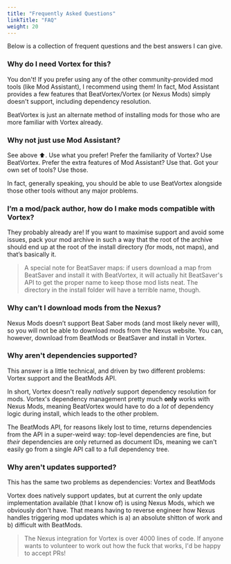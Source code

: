 ```yaml
---
title: "Frequently Asked Questions"
linkTitle: "FAQ"
weight: 20
---
```


Below is a collection of frequent questions and the best answers I can give.

### Why do I need Vortex for this?

You don't! If you prefer using any of the other community-provided mod tools (like Mod Assistant), I recommend using them! In fact, Mod Assistant provides a few features that BeatVortex/Vortex (or Nexus Mods) simply doesn't support, including dependency resolution.

BeatVortex is just an alternate method of installing mods for those who are more familiar with Vortex already.

### Why not just use Mod Assistant?

See above ⬆. Use what you prefer! Prefer the familiarity of Vortex? Use BeatVortex. Prefer the extra features of Mod Assistant? Use that. Got your own set of tools? Use those.

In fact, generally speaking, you should be able to use BeatVortex alongside those other tools without any major problems.

### I’m a mod/pack author, how do I make mods compatible with Vortex?

They probably already are! If you want to maximise support and avoid some issues, pack your mod archive in such a way that the root of the archive should end up at the root of the install directory (for mods, not maps), and that’s basically it.

> A special note for BeatSaver maps: if users download a map from BeatSaver and install it with BeatVortex, it will actually hit BeatSaver's API to get the proper name to keep those mod lists neat. The directory in the install folder will have a terrible name, though.

### Why can’t I download mods from the Nexus?

Nexus Mods doesn’t support Beat Saber mods (and most likely never will), so you will not be able to download mods from the Nexus website. You can, however, download from BeatMods or BeatSaver and install in Vortex.

### Why aren't dependencies supported?

This answer is a little technical, and driven by two different problems: Vortex support and the BeatMods API.

In short, Vortex doesn't really *natively* support dependency resolution for mods. Vortex's dependency management pretty much **only** works with Nexus Mods, meaning BeatVortex would have to do a *lot* of dependency logic during install, which leads to the other problem.

The BeatMods API, for reasons likely lost to time, returns dependencies from the API in a super-weird way: top-level dependencies are fine, but *their* dependencies are only returned as document IDs, meaning we can't easily go from a single API call to a full dependency tree.

### Why aren't updates supported?

This has the same two problems as dependencies: Vortex and BeatMods

Vortex does natively support updates, but at current the only update implementation available (that I know of) is using Nexus Mods, which we obviously don't have. That means having to reverse engineer how Nexus handles triggering mod updates which is a) an absolute shitton of work and b) difficult with BeatMods.

> The Nexus integration for Vortex is over 4000 lines of code. If anyone wants to volunteer to work out how the fuck that works, I'd be happy to accept PRs!